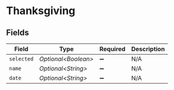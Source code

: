# Thanksgiving


## Fields

| Field                | Type                 | Required             | Description          |
| -------------------- | -------------------- | -------------------- | -------------------- |
| `selected`           | *Optional\<Boolean>* | :heavy_minus_sign:   | N/A                  |
| `name`               | *Optional\<String>*  | :heavy_minus_sign:   | N/A                  |
| `date`               | *Optional\<String>*  | :heavy_minus_sign:   | N/A                  |